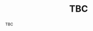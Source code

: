 ---
layout: talk
title:  TBC
name: Emma Tegling 
talk-url: 
abstract: TBC
invited: yes
session: invited-1
---